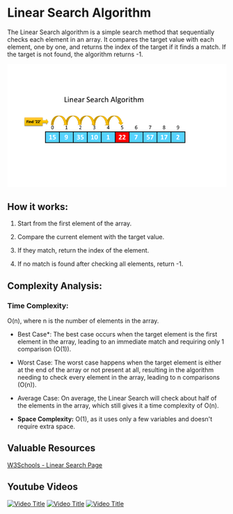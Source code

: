 # Linear Search Algorithm

The Linear Search algorithm is a simple search method that sequentially checks each element in an array. It compares the target value with each element, one by one, and returns the index of the target if it finds a match. If the target is not found, the algorithm returns -1.

![linear-search-illustration](image.png)

## How it works:
1. Start from the first element of the array.

2. Compare the current element with the target value.

3. If they match, return the index of the element.

4. If no match is found after checking all elements, return -1.

## Complexity Analysis:
### Time Complexity: 

O(n), where n is the number of elements in the array.

- Best Case*: The best case occurs when the target element is the first element in the array, leading to an immediate match and requiring only 1 comparison (O(1)).

- Worst Case: The worst case happens when the target element is either at the end of the array or not present at all, resulting in the algorithm needing to check every element in the array, leading to n comparisons (O(n)).

- Average Case: On average, the Linear Search will check about half of the elements in the array, which still gives it a time complexity of O(n).

- **Space Complexity:** O(1), as it uses only a few variables and doesn't require extra space.

## Valuable Resources
[W3Schools - Linear Search Page](https://www.w3schools.com/dsa/dsa_algo_linearsearch.php)

## Youtube Videos 
[![Video Title](https://img.youtube.com/vi/246V51AWwZM/0.jpg)](https://www.youtube.com/watch?v=246V51AWwZM)
[![Video Title](https://img.youtube.com/vi/19hcyQN8J7o/0.jpg)](https://www.youtube.com/watch?v=19hcyQN8J7o)
[![Video Title](https://img.youtube.com/vi/EvRdNdOfRl8/0.jpg)](https://www.youtube.com/watch?v=EvRdNdOfRl8)